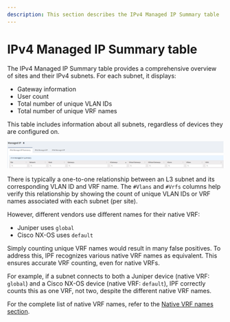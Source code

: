 ```yaml
---
description: This section describes the IPv4 Managed IP Summary table
---
```


# IPv4 Managed IP Summary table

The IPv4 Managed IP Summary table provides a comprehensive overview of sites and their IPv4 subnets. For each subnet, it displays:

- Gateway information
- User count
- Total number of unique VLAN IDs
- Total number of unique VRF names

This table includes information about all subnets, regardless of devices they are configured on.

![IPv4 Managed IP Summary table heading](ipv4-managed-ip-summary-table-heading.png)

There is typically a one-to-one relationship between an L3 subnet and its corresponding VLAN ID and VRF name. The `#Vlans` and `#Vrfs` columns help verify this relationship by showing the count of unique VLAN IDs or VRF names associated with each subnet (per site).

However, different vendors use different names for their native VRF:

- Juniper uses `global`
- Cisco NX-OS uses `default`

Simply counting unique VRF names would result in many false positives. To address this, IPF recognizes various native VRF names as equivalent. This ensures accurate VRF counting, even for native VRFs.

For example, if a subnet connects to both a Juniper device (native VRF: `global`) and a Cisco NX-OS device (native VRF: `default`), IPF correctly counts this as one VRF, not two, despite the different native VRF names.

For the complete list of native VRF names, refer to the [Native VRF names section](../../tips/native_vrfs.md).
